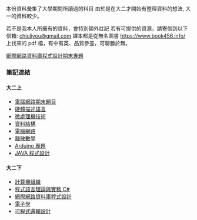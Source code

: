 本份資料彙集了大學期間所讀過的科目
由於是在大二才開始有整理資料的想法, 大一的資料較少。

若不是我本人所擁有的資料，會特別額外註記
若有可提供的資源，請寄信到以下信箱: chiuliyou@gmail.com
課本都是從無名圖書 https://www.book456.info/ 上找來的 pdf 檔，有中有英、品質參差，可聊勝於無。

[網際網路資料庫程式設計期末專題](https://github.com/jjjghu/bookshop.git)

### 筆記連結

#### 大二上

- [電腦網路期末題目](https://doesnotexists.larksuite.com/docx/IXeEdy9o0oHftmxvPRulp90AgId)
- [硬體描述語言](https://doesnotexists.larksuite.com/docx/IUoLdERSfo4pKLxasFqluxTAgbf)
- [微處理機技術](https://doesnotexists.larksuite.com/docx/GdkRdP04MojGLZxDa4clcLqMgjb)
- [資料結構](https://doesnotexists.larksuite.com/docx/SFSydrHa1obD5mxvCg3lcIdGgqc)
- [電腦網路](https://doesnotexists.larksuite.com/docx/ORuwdOdkio17VrxxhADlmJRKg3g)
- [離散數學](https://doesnotexists.larksuite.com/docx/Lsl9djUGaoImNWxHoMhlT8LZgZg)
- [Arduino 專題](https://doesnotexists.larksuite.com/docx/LeNedRqXjoNZSzxMFjTloQKGgOm)
- [JAVA 程式設計](https://doesnotexists.larksuite.com/docx/Wna5dvhN3o34iyxWTeJlfyDhg3d)

#### 大二下

- [計算機組織](https://gjplieqszy7.sg.larksuite.com/docx/PWQldoMmZohzNgxD5xElGmusgIb?from=from_copylink)
- [程式語言理論與實務 C#](https://gjplieqszy7.sg.larksuite.com/docx/E63Ld4p8MoAmVUxhdt3lM0UDgSc?from=from_copylink)
- [網際網路資料庫程式設計](https://gjplieqszy7.sg.larksuite.com/docx/SuIldtlB6obr3kxxBfflT3rqgpd?from=from_copylink)
- [電子學](https://gjplieqszy7.sg.larksuite.com/docx/OaaZdtde7oXyEMxEnsZlWuOpgvb)
- [可程式邏輯設計](https://gjplieqszy7.sg.larksuite.com/docx/PTMbdNeOooLvaexqSH3ldd4VgAe)